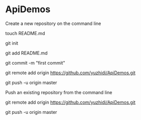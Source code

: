ApiDemos
========

Create a new repository on the command line

touch README.md

git init

git add README.md

git commit -m "first commit"

git remote add origin https://github.com/yuzhidi/ApiDemos.git

git push -u origin master

Push an existing repository from the command line

git remote add origin https://github.com/yuzhidi/ApiDemos.git

git push -u origin master
